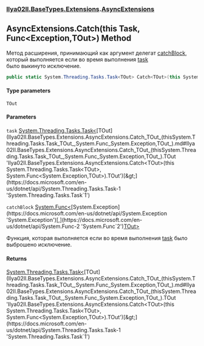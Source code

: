### [Ilya02Il.BaseTypes.Extensions](Ilya02Il.BaseTypes.Extensions.md 'Ilya02Il.BaseTypes.Extensions').[AsyncExtensions](Ilya02Il.BaseTypes.Extensions.AsyncExtensions.md 'Ilya02Il.BaseTypes.Extensions.AsyncExtensions')

## AsyncExtensions.Catch<TOut>(this Task<TOut>, Func<Exception,TOut>) Method

Метод расширения, принимающий как аргумент делегат [catchBlock](Ilya02Il.BaseTypes.Extensions.AsyncExtensions.Catch_TOut_(thisSystem.Threading.Tasks.Task_TOut_,System.Func_System.Exception,TOut_).md#Ilya02Il.BaseTypes.Extensions.AsyncExtensions.Catch_TOut_(thisSystem.Threading.Tasks.Task_TOut_,System.Func_System.Exception,TOut_).catchBlock 'Ilya02Il.BaseTypes.Extensions.AsyncExtensions.Catch<TOut>(this System.Threading.Tasks.Task<TOut>, System.Func<System.Exception,TOut>).catchBlock'),  
который выполняется если во время выполнения [task](Ilya02Il.BaseTypes.Extensions.AsyncExtensions.Catch_TOut_(thisSystem.Threading.Tasks.Task_TOut_,System.Func_System.Exception,TOut_).md#Ilya02Il.BaseTypes.Extensions.AsyncExtensions.Catch_TOut_(thisSystem.Threading.Tasks.Task_TOut_,System.Func_System.Exception,TOut_).task 'Ilya02Il.BaseTypes.Extensions.AsyncExtensions.Catch<TOut>(this System.Threading.Tasks.Task<TOut>, System.Func<System.Exception,TOut>).task')  
было выкинуто исключение.

```csharp
public static System.Threading.Tasks.Task<TOut> Catch<TOut>(this System.Threading.Tasks.Task<TOut> task, System.Func<System.Exception,TOut> catchBlock);
```
#### Type parameters

<a name='Ilya02Il.BaseTypes.Extensions.AsyncExtensions.Catch_TOut_(thisSystem.Threading.Tasks.Task_TOut_,System.Func_System.Exception,TOut_).TOut'></a>

`TOut`
#### Parameters

<a name='Ilya02Il.BaseTypes.Extensions.AsyncExtensions.Catch_TOut_(thisSystem.Threading.Tasks.Task_TOut_,System.Func_System.Exception,TOut_).task'></a>

`task` [System.Threading.Tasks.Task&lt;](https://docs.microsoft.com/en-us/dotnet/api/System.Threading.Tasks.Task-1 'System.Threading.Tasks.Task`1')[TOut](Ilya02Il.BaseTypes.Extensions.AsyncExtensions.Catch_TOut_(thisSystem.Threading.Tasks.Task_TOut_,System.Func_System.Exception,TOut_).md#Ilya02Il.BaseTypes.Extensions.AsyncExtensions.Catch_TOut_(thisSystem.Threading.Tasks.Task_TOut_,System.Func_System.Exception,TOut_).TOut 'Ilya02Il.BaseTypes.Extensions.AsyncExtensions.Catch<TOut>(this System.Threading.Tasks.Task<TOut>, System.Func<System.Exception,TOut>).TOut')[&gt;](https://docs.microsoft.com/en-us/dotnet/api/System.Threading.Tasks.Task-1 'System.Threading.Tasks.Task`1')

<a name='Ilya02Il.BaseTypes.Extensions.AsyncExtensions.Catch_TOut_(thisSystem.Threading.Tasks.Task_TOut_,System.Func_System.Exception,TOut_).catchBlock'></a>

`catchBlock` [System.Func&lt;](https://docs.microsoft.com/en-us/dotnet/api/System.Func-2 'System.Func`2')[System.Exception](https://docs.microsoft.com/en-us/dotnet/api/System.Exception 'System.Exception')[,](https://docs.microsoft.com/en-us/dotnet/api/System.Func-2 'System.Func`2')[TOut](Ilya02Il.BaseTypes.Extensions.AsyncExtensions.Catch_TOut_(thisSystem.Threading.Tasks.Task_TOut_,System.Func_System.Exception,TOut_).md#Ilya02Il.BaseTypes.Extensions.AsyncExtensions.Catch_TOut_(thisSystem.Threading.Tasks.Task_TOut_,System.Func_System.Exception,TOut_).TOut 'Ilya02Il.BaseTypes.Extensions.AsyncExtensions.Catch<TOut>(this System.Threading.Tasks.Task<TOut>, System.Func<System.Exception,TOut>).TOut')[&gt;](https://docs.microsoft.com/en-us/dotnet/api/System.Func-2 'System.Func`2')

Функция, которая выполняется если во время выполнения [task](Ilya02Il.BaseTypes.Extensions.AsyncExtensions.Catch_TOut_(thisSystem.Threading.Tasks.Task_TOut_,System.Func_System.Exception,TOut_).md#Ilya02Il.BaseTypes.Extensions.AsyncExtensions.Catch_TOut_(thisSystem.Threading.Tasks.Task_TOut_,System.Func_System.Exception,TOut_).task 'Ilya02Il.BaseTypes.Extensions.AsyncExtensions.Catch<TOut>(this System.Threading.Tasks.Task<TOut>, System.Func<System.Exception,TOut>).task') было выброшено исключение.

#### Returns
[System.Threading.Tasks.Task&lt;](https://docs.microsoft.com/en-us/dotnet/api/System.Threading.Tasks.Task-1 'System.Threading.Tasks.Task`1')[TOut](Ilya02Il.BaseTypes.Extensions.AsyncExtensions.Catch_TOut_(thisSystem.Threading.Tasks.Task_TOut_,System.Func_System.Exception,TOut_).md#Ilya02Il.BaseTypes.Extensions.AsyncExtensions.Catch_TOut_(thisSystem.Threading.Tasks.Task_TOut_,System.Func_System.Exception,TOut_).TOut 'Ilya02Il.BaseTypes.Extensions.AsyncExtensions.Catch<TOut>(this System.Threading.Tasks.Task<TOut>, System.Func<System.Exception,TOut>).TOut')[&gt;](https://docs.microsoft.com/en-us/dotnet/api/System.Threading.Tasks.Task-1 'System.Threading.Tasks.Task`1')